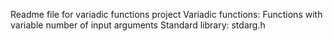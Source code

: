 Readme file for variadic functions project
Variadic functions: Functions with variable number of input arguments
Standard library: stdarg.h
